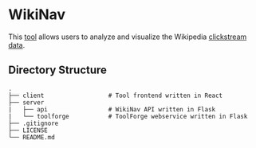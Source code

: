 # WikiNav

This [tool](https://wikinav.toolforge.org) allows users to analyze and visualize the Wikipedia [clickstream data](https://dumps.wikimedia.org/other/clickstream/readme.html).

## Directory Structure

    .
    ├── client                  # Tool frontend written in React
    ├── server                  
    |   ├── api                 # WikiNav API written in Flask
    |   └── toolforge           # ToolForge webservice written in Flask
    ├── .gitignore
    ├── LICENSE
    └── README.md
